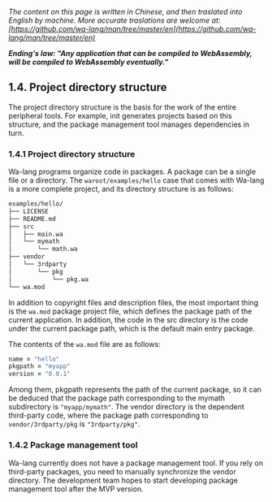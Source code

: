 *The content on this page is written in Chinese, and then traslated into English by machine. More accurate traslations are welcome at: [https://github.com/wa-lang/man/tree/master/en](https://github.com/wa-lang/man/tree/master/en)*

***Ending's law: "Any application that can be compiled to WebAssembly, will be compiled to WebAssembly eventually."***

## 1.4. Project directory structure

The project directory structure is the basis for the work of the entire peripheral tools. For example, init generates projects based on this structure, and the package management tool manages dependencies in turn.

### 1.4.1 Project directory structure

Wa-lang programs organize code in packages. A package can be a single file or a directory. The `waroot/examples/hello` case that comes with Wa-lang is a more complete project, and its directory structure is as follows:

``` zsh
examples/hello/
├── LICENSE
├── README.md
├── src
│   ├── main.wa
│   └── mymath
│       └── math.wa
├── vendor
│   └── 3rdparty
│       └── pkg
│           └── pkg.wa
└── wa.mod
```

In addition to copyright files and description files, the most important thing is the `wa.mod` package project file, which defines the package path of the current application. In addition, the code in the src directory is the code under the current package path, which is the default main entry package.

The contents of the `wa.mod` file are as follows:

``` zsh
name = "hello"
pkgpath = "myapp"
version = "0.0.1"
```

Among them, pkgpath represents the path of the current package, so it can be deduced that the package path corresponding to the mymath subdirectory is `"myapp/mymath"`. The vendor directory is the dependent third-party code, where the package path corresponding to `vendor/3rdparty/pkg` is `"3rdparty/pkg"`.

### 1.4.2 Package management tool

Wa-lang currently does not have a package management tool. If you rely on third-party packages, you need to manually synchronize the vendor directory. The development team hopes to start developing package management tool after the MVP version.
